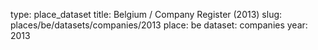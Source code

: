 type: place_dataset
title: Belgium / Company Register (2013)
slug: places/be/datasets/companies/2013
place: be
dataset: companies
year: 2013
